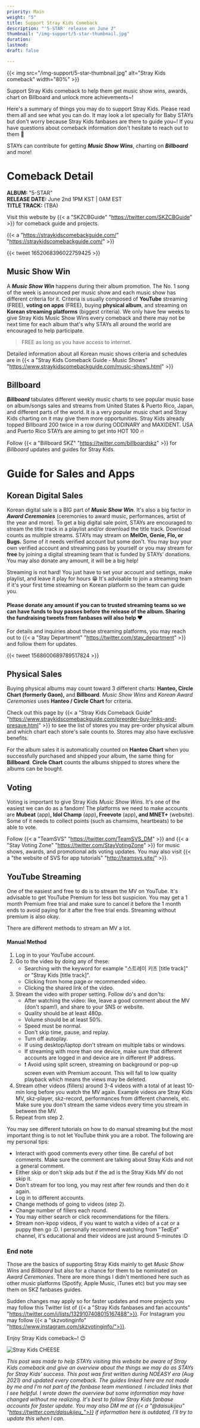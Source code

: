 ```yaml
---
priority: Main
weight: "5"
title: Support Stray Kids Comeback
description: "'5-STAR' release on June 2"
thumbnail: "/img-support/5-star-thumbnail.jpg"
duration:
lastmod:
draft: false

---
```

{{< img src="/img-support/5-star-thumbnail.jpg" alt="Stray Kids comeback" width="80%" >}}

Support Stray Kids comeback to help them get music show wins, awards, chart on Billboard and unlock more achievements\~!

Here's a summary of things you may do to support Stray Kids. Please read them all and see what you can do. It may look a lot specially for Baby STAYs but don't worry because Stray Kids fanbases are there to guide you\~! If you have questions about comeback information don't hesitate to reach out to them 🤗

STAYs can contribute for getting **_Music Show Wins_**, charting on **_Billboard_** and more!

# Comeback Detail

**ALBUM:** "5-STAR"  
**RELEASE DATE:** June 2nd 1PM KST | 0AM EST  
**TITLE TRACK:** (TBA)

Visit this website by {{< a "SKZCBGuide" "https://twitter.com/SKZCBGuide" >}} for comeback guide and projects.

{{< a "https://straykidscomebackguide.com/" "https://straykidscomebackguide.com/" >}}

{{< tweet 1652068396022759425 >}}

## Music Show Win

A **_Music Show Win_** happens during their album promotion. The No. 1 song of the week is announced per music show and each music show has different criteria for it. Criteria is usually composed of **YouTube** streaming (FREE), **voting on apps** (FREE), buying **physical album**, and streaming on **Korean streaming platforms** (biggest criteria). We only have few weeks to give Stray Kids Music Show Wins every comeback and there may not be next time for each album that's why STAYs all around the world are encouraged to help participate.

> FREE as long as you have access to internet.

Detailed information about all Korean music shows criteria and schedules are in {{< a "Stray Kids Comeback Guide - Music Shows" "https://www.straykidscomebackguide.com/music-shows.html" >}}

## Billboard

**_Billboard_** tabulates different weekly music charts to see popular music base on album/songs sales and streams from United States & Puerto Rico, Japan, and different parts of the world. It is a very popular music chart and Stray Kids charting on it may give them more opportunities. Stray Kids already topped Billboard 200 twice in a row during ODDINARY and MAXIDENT. USA and Puerto Rico STAYs are aiming to get into HOT 100 :fire:

Follow {{< a "Billboard SKZ" "https://twitter.com/billboardskz" >}} for _Billboard_ updates and guides for Stray Kids.

# Guide for Sales and Apps

## Korean Digital Sales

Korean digital sale is a BIG part of **_Music Show Win_**. It's also a big factor in **_Award Ceremonies_** (ceremonies to award music, performances, artist of the year and more). To get a big digital sale point, STAYs are encouraged to stream the title track in a playlist and/or download the title track. Download counts as multiple streams. STAYs may stream on **MelOn, Genie, Flo, or Bugs.** Some of it needs verified account but some don't. You may buy your own verified account and streaming pass by yourself or you may stream for **free** by joining a digital streaming team that is funded by STAYs' donations. You may also donate any amount, it will be a big help!

Streaming is not hard! You just have to set your account and settings, make playlist, and leave it play for hours 😁 It's advisable to join a streaming team if it's your first time streaming on Korean platform so the team can guide you.

#### Please donate any amount if you can to trusted streaming teams so we can have funds to buy passes before the release of the album. Sharing the fundraising tweets from fanbases will also help ❤️

For details and inquiries about these streaming platforms, you may reach out to {{< a "Stay Department" "https://twitter.com/stay_department" >}} and follow them for updates.

{{< tweet 1568600689789517824 >}}

## Physical Sales

Buying physical albums may count toward 3 different charts: **Hanteo, Circle Chart (formerly Gaon),** and **Billboard**. _Music Show Wins_ and _Korean_ _Award Ceremonies_ uses **Hanteo / Circle Chart** for criteria.

Check out this page by {{< a "Stray Kids Comeback Guide" "https://www.straykidscomebackguide.com/preorder-buy-links-and-presave.html" >}} to see the list of stores you may pre-order physical album and which chart each store's sale counts to. Stores may also have exclusive benefits.

For the album sales it is automatically counted on **Hanteo Chart** when you successfully purchased and shipped your album, the same thing for **Billboard**. **Circle Chart** counts the albums shipped to stores where the albums can be bought.

## Voting

Voting is important to give Stray Kids _Music Show Wins_. It's one of the easiest we can do as a fandom! The platforms we need to make accounts are **Mubeat** (app)**, Idol Champ** (app)**, Freevote** (app)**, and MNET+** (website). Some of it needs to collect points (such as chamsims, heartbeats) to be able to vote.

Follow {{< a "TeamSVS" "https://twitter.com/TeamSVS_DM" >}} and {{< a "Stay Voting Zone" "https://twitter.com/StayVotingZone" >}} for music shows, awards, and promotional ads voting updates. You may also visit {{< a "the website of SVS for app tutorials" "http://teamsvs.site/" >}}.

## YouTube Streaming

One of the easiest and free to do is to stream the MV on YouTube. It's advisable to get YouTube Premium for less bot suspicion. You may get a 1 month Premium free trial and make sure to cancel it before the 1 month ends to avoid paying for it after the free trial ends. Streaming without premium is also okay.

There are different methods to stream an MV a lot.

#### Manual Method

1. Log in to your YouTube account.
2. Go to the video by doing any of these:
   * Searching with the keyword for example "스트레이 키즈 \[title track\]" or "Stray Kids \[title track\]".
   * Clicking from home page or recommended video.
   * Clicking the shared link of the video.
3. Stream the video with proper setting. Follow do's and don'ts:
   * After watching the video: like, leave a good comment about the MV (don't spam!), and share to your SNS or website.
   * Quality should be at least 480p.
   * Volume should be at least 50%.
   * Speed must be normal.
   * Don't skip time, pause, and replay.
   * Turn off autoplay.
   * If using desktop/laptop don't stream on multiple tabs or windows.
   * If streaming with more than one device, make sure that different accounts are logged in and device are in different IP address.
   * ❗ Avoid using split screen, streaming on background or pop-up screen even with Premium account. This will fall to low quality playback which means the views may be deleted.
4. Stream other videos (fillers) around 3-4 videos with a total of at least 10-min long before you watch the MV again. Example videos are Stray Kids MV, skz-player, skz-record, performances from different channels, etc. Make sure you don't stream the same videos every time you stream in between the MV.
5. Repeat from step 2.

You may see different tutorials on how to do manual streaming but the most important thing is to not let YouTube think you are a robot. The following are my personal tips:

* Interact with good comments every other time. Be careful of bot comments. Make sure the comment are talking about Stray Kids and not a general comment.
* Either skip or don't skip ads but if the ad is the Stray Kids MV do not skip it.
* Don't stream for too long, you may rest after few rounds and then do it again.
* Log in to different accounts.
* Change methods of going to videos (step 2).
* Change number of fillers each round.
* You may either search or click recommendations for the fillers.
* Stream non-kpop videos, if you want to watch a video of a cat or a puppy then go :D. I personally recommend watching from "TedEd" channel, it's educational and their videos are just around 5-minutes :D

### End note

Those are the basics of supporting Stray Kids mainly to get _Music Show Wins_ and _Billboard_ but also for a chance for them to be nominated on _Award Ceremonies_. There are more things I didn't mentioned here such as other music platforms (Spotify, Apple Music, iTunes etc) but you may see them on SKZ fanbases guides.

Sudden changes may apply so for faster updates and more projects you may follow this Twitter list of {{< a "Stray Kids fanbases and fan accounts" "https://twitter.com/i/lists/1329107408015167488">}}. For Instagram you may follow {{< a "skzvotinginfo" "https://www.instagram.com/skzvotinginfo/">}}.

Enjoy Stray Kids comeback\~! :wink:

![Stray Kids CHEESE](images/skz-cheese.jpg)

_This post was made to help STAYs visiting this website be aware of Stray Kids comeback and give an overview about the things we may do as STAYs for Stray Kids' success. This post was first written during NOEASY era (Aug 2021) and updated every comeback. The guides linked here are not made by me and I'm not part of the fanbase team mentioned. I included links that I see helpful. I wrote down the overview but some information may have changed without me realizing. It's best to follow Stray Kids fanbase accounts for faster update. You may also DM me at {{< a "@daisukijeu" "https://twitter.com/daisukijeu_">}} if information here is outdated, I'll try to update this when I can._

